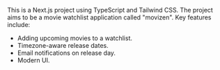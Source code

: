 <!-- Use this file to provide workspace-specific custom instructions to Copilot. For more details, visit https://code.visualstudio.com/docs/copilot/copilot-customization#_use-a-githubcopilotinstructionsmd-file -->
This is a Next.js project using TypeScript and Tailwind CSS.
The project aims to be a movie watchlist application called "movizen".
Key features include:
- Adding upcoming movies to a watchlist.
- Timezone-aware release dates.
- Email notifications on release day.
- Modern UI.
